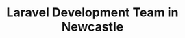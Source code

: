 ---
title: Laravel Development Team in Newcastle
permalink: /landings/locations/newcastle/developer/laravel
technology: Laravel
location: Newcastle
---